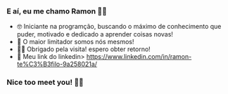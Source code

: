 ### E aí, eu me chamo Ramon 👋🏻
-  🤓 Iniciante na programção, buscando o máximo de conhecimento que puder, motivado e dedicado a aprender coisas novas!
-  🚀 O maior limitador somos nós mesmos! 
-  🤝🏻 Obrigado pela visita! espero obter retorno!
-  📩 Meu link do linkedin> https://www.linkedin.com/in/ramon-te%C3%B3filo-9a258021a/
### Nice too meet you! ✌🏻

<!--
**RaMOn08/RaMOn08** is a ✨ _special_ ✨ repository because its `README.md` (this file) appears on your GitHub profile.

Here are some ideas to get you started:

- 🔭 I’m currently working on ...
- 🌱 I’m currently learning ...
- 👯 I’m looking to collaborate on ...
- 🤔 I’m looking for help with ...
- 💬 Ask me about ...
- 📫 How to reach me: ...
- 😄 Pronouns: ...
- ⚡ Fun fact: ...
-->
